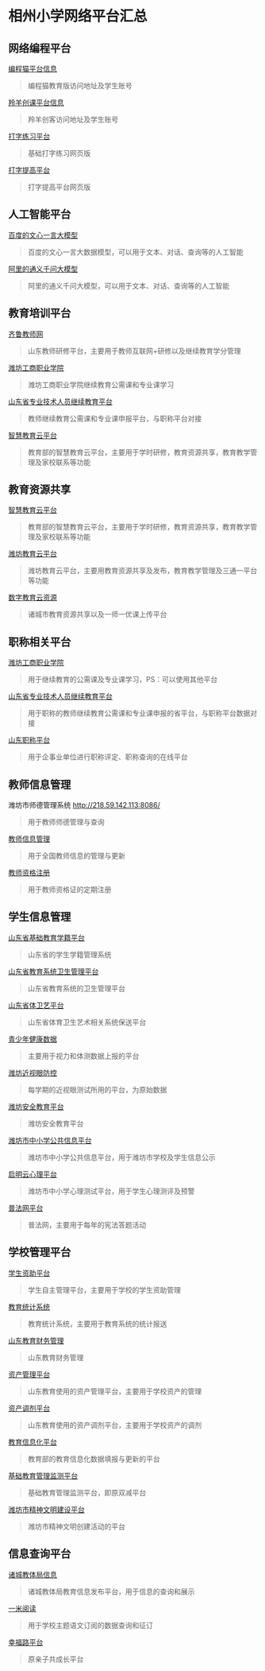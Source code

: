 # 相州小学网络平台汇总

## 网络编程平台

[编程猫平台信息](https://xiaotian0127.github.io/codemao)

>编程猫教育版访问地址及学生账号

[羚羊创课平台信息](https://xiaotian0127.github.io/leadersir)

>羚羊创客访问地址及学生账号

[打字练习平台](https://www.typingclub.com/da-zi)

>基础打字练习网页版

[打字提高平台](https://dazidazi.com/)

>打字提高平台网页版

## 人工智能平台

[百度的文心一言大模型](https://yiyan.baidu.com/)

>百度的文心一言大数据模型，可以用于文本、对话、查询等的人工智能

[阿里的通义千问大模型](https://qianwen.aliyun.com/)

>阿里的通义千问大模型，可以用于文本、对话、查询等的人工智能

## 教育培训平台

[齐鲁教师网](http://www.qlteacher.com/)

>山东教师研修平台，主要用于教师互联网+研修以及继续教育学分管理

[潍坊工商职业学院](http://wfgsxy-jxjy.com/)

>潍坊工商职业学院继续教育公需课和专业课学习

[山东省专业技术人员继续教育平台](http://117.73.255.69:9080/)

>教师继续教育公需课和专业课申报平台，与职称平台对接

[智慧教育云平台](https://basic.smartedu.cn/)

>教育部的智慧教育云平台，主要用于学时研修，教育资源共享，教育教学管理及家校联系等功能

## 教育资源共享

[智慧教育云平台](https://basic.smartedu.cn/)

>教育部的智慧教育云平台，主要用于学时研修，教育资源共享，教育教学管理及家校联系等功能

[潍坊教育云平台](https://wjy.weifang.cn/portalweb/index.html)

>潍坊教育云平台，主要用教育资源共享及发布，教育教学管理及三通一平台等功能

[数字教育云资源](http://172.17.1.204:8081/)

>诸城市教育资源共享以及一师一优课上传平台

## 职称相关平台

[潍坊工商职业学院](http://wfgsxy-jxjy.com/)

>用于继续教育的公需课及专业课学习，PS：可以使用其他平台

[山东省专业技术人员继续教育平台](http://117.73.255.69:9080/)

>用于职称的教师继续教育公需课和专业课申报的省平台，与职称平台数据对接

[山东职称平台](https://117.73.253.239:9000/sdzc-web-ui/business/login/login.html)

>用于企事业单位进行职称评定、职称查询的在线平台

## 教师信息管理

潍坊市师德管理系统 <http://218.59.142.113:8086/>

>用于教师师德管理与查询

[教师信息管理](http://jsgl.sdei.edu.cn:8081/)

>用于全国教师信息的管理与更新

[教师资格注册](https://www.jszg.edu.cn/index.html)

>用于教师资格证的定期注册

## 学生信息管理

[山东省基础教育学籍平台](http://sdbe.sdei.edu.cn/zxxj/uc/login.htm)

>山东省的学生学籍管理系统

[山东省教育系统卫生管理平台](https://www.sdei.edu.cn/yqfk/yqfk/ycsb/ycsbgx.htm)

>山东省教育系统的卫生管理平台

[山东省体卫艺平台](http://yice.sdei.edu.cn/jsp/public/login.jsp)

>山东省体育卫生艺术相关系统保送平台

[青少年健康数据](http://www.qshnhealth.com/)

>主要用于视力和体测数据上报的平台

[潍坊近视眼防控](https://www.wfjsfk.com/)

>每学期的近视眼测试所用的平台，为原始数据

[潍坊安全教育平台](http://weifang.xueanquan.com/)

>潍坊安全教育平台

[潍坊市中小学公共信息平台](http://218.59.142.113:8085/)

>潍坊市中小学公共信息平台，用于潍坊市学校及学生信息公示

[启明云心理平台](https://qimingyun.net/web/auth/login)

>潍坊市中小学心理测试平台，用于学生心理测评及预警

[普法网平台](https://qspfw.moe.gov.cn/index.html)

>普法网，主要用于每年的宪法答题活动

## 学校管理平台

[学生资助平台](http://xszz.sdei.edu.cn:82/)

>学生自主管理平台，主要用于学校的学生资助管理

[教育统计系统](https://tjxt.moe.edu.cn:8000/#/)

>教育统计系统，主要用于教育系统的统计报送

[山东教育财务管理](http://jyzj.sdei.edu.cn/zjjg1/login/login_toIndex)

>山东教育财务管理

[资产管理平台](http://c.googosoft.com/)

>山东教育使用的资产管理平台，主要用于学校资产的管理

[资产调剂平台](https://zctj.sdei.edu.cn/xzdbf)

>山东教育使用的资产调剂平台，主要用于学校资产的调剂

[教育信息化平台](http://jyxxh.emis.edu.cn/)

>教育部的教育信息化数据填报与更新的平台

[基础教育管理监测平台](https://jjjc.zxxs.moe.edu.cn/www/uc/user/login)

>基础教育管理监测平台，即原双减平台

[潍坊市精神文明建设平台](http://wmwoa.wfcmw.cn/admin/login.html)

>潍坊市精神文明创建活动的平台

## 信息查询平台

[诸城教体局信息](http://www.zhucheng.gov.cn/wbj/jyj/xxsd/)

>诸城教体局教育信息发布平台，用于信息的查询和展示

[一米阅读](http://www.yimiyuedu.cn/)

>用于学校主题语文订阅的数据查询和征订

[幸福路平台](https://admin.home121.net/)

>原亲子共成长平台

